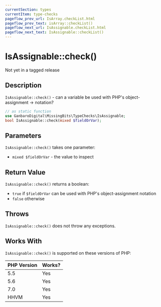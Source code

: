 ```yaml
---
currentSection: types
currentItem: type-checks
pageflow_prev_url: IsArray.checkList.html
pageflow_prev_text: isArray::checkList()
pageflow_next_url: IsAssignable.checkList.html
pageflow_next_text: IsAssignable::checkList()
---
```


# IsAssignable::check()

<div class="callout warning" markdown="1">
Not yet in a tagged release
</div>

## Description

`IsAssignable::check()` - can a variable be used with PHP's object-assignment -> notation?

```php
// as static function
use GanbaroDigital\MissingBits\TypeChecks\IsAssignable;
bool IsAssignable::check(mixed $fieldOrVar);
```

## Parameters

`IsAssignable::check()` takes one parameter:

* `mixed $fieldOrVar` - the value to inspect

## Return Value

`IsAssignable::check()` returns a boolean:

* `true` if `$fieldOrVar` can be used with PHP's object-assignment notation
* `false` otherwise

## Throws

`IsAssignable::check()` does not throw any exceptions.

## Works With

`IsAssignable::check()` is supported on these versions of PHP:

PHP Version | Works?
------------|-------
5.5 | Yes
5.6 | Yes
7.0 | Yes
HHVM | Yes
